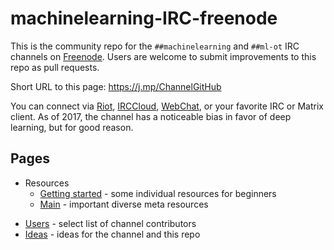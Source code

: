 # machinelearning-IRC-freenode
This is the community repo for the `##machinelearning` and `##ml-ot` IRC channels on [Freenode](https://freenode.net/). Users are welcome to submit improvements to this repo as pull requests.

Short URL to this page: https://j.mp/ChannelGitHub

<!-- Backups of ##machinelearning channel Topic:
2017-10-07:
/topic Machine Learning | Use https://riot.im/app/#/room/#freenode_##machinelearning:matrix.org to stay connected. | Rules: No small talk. Technical talk only. No public logging. Offtopic chat only in ##ml-ot | About: https://j.mp/ChannelGitHub | Related: ##AGI ##it-group #keras ##nlp #nupic #pydata #scikit-learn ##statistics #tensorflow

2017-05-07:
Machine Learning | No small talk. No public logging. Offtopic chat only in ##ml-ot | See https://j.mp/ChannelGitHub for Resources and Reading Group | Related: #ai ##AGI ##nlp #nupic #pydata #scikit-learn ##statistics #tensorflow

Pre-repo:
Machine Learning | No small talk. Offtopic chat only in ##ml-ot | Software: http://mloss.org http://j.mp/ML-sw http://j.mp/DL-sw http://jmlr.org/mloss | Video: http://j.mp/SU-ML-YT http://j.mp/ML-videos | Q&A: http://j.mp/StEx-stats http://j.mp/StEx-DSci | Forum: http://j.mp/redditML | Paper: http://j.mp/arxivML | See: #ai ##AGI ##nlp #nupic #pydata #scikit-learn ##statistics #tensorflow
-->

You can connect via [Riot](https://riot.im/app/#/room/#freenode_##machinelearning:matrix.org), [IRCCloud](https://www.irccloud.com/irc/freenode/channel/%23%23machinelearning), [WebChat](https://webchat.freenode.net/?channels=%23%23machinelearning), or your favorite IRC or Matrix client. As of 2017, the channel has a noticeable bias in favor of deep learning, but for good reason.

## Pages
* Resources
  * [Getting started](Resources/GettingStarted.md) - some individual resources for beginners
  * [Main](Resources/MAIN.md) - important diverse meta resources
  <!-- * [Articles](Resources/Articles.md) - select educational articles including reviews -->
<!-- * [Reading Group](ReadingGroup/README.md) - discussion on alternate Sundays on a topic of our choosing -->
* [Users](Users.md) - select list of channel contributors
* [Ideas](Ideas.md) - ideas for the channel and this repo
